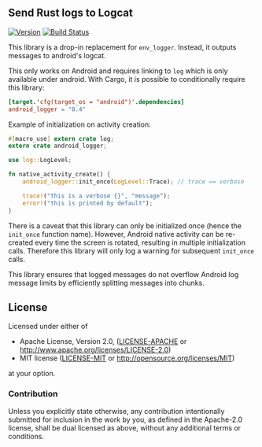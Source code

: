 ## Send Rust logs to Logcat

[![Version](https://img.shields.io/crates/v/android_logger.svg)](https://crates.io/crates/android_logger)
[![Build Status](https://travis-ci.org/Nercury/android_logger-rs.svg?branch=master)](https://travis-ci.org/Nercury/android_logger-rs)

This library is a drop-in replacement for `env_logger`. Instead, it outputs messages to
android's logcat.

This only works on Android and requires linking to `log` which
is only available under android. With Cargo, it is possible to conditionally require
this library:

```toml
[target.'cfg(target_os = "android")'.dependencies]
android_logger = "0.4"
```

Example of initialization on activity creation:

```rust
#[macro_use] extern crate log;
extern crate android_logger;

use log::LogLevel;

fn native_activity_create() {
    android_logger::init_once(LogLevel::Trace); // trace == verbose

    trace!("this is a verbose {}", "message");
    error!("this is printed by default");
}
```

There is a caveat that this library can only be initialized once 
(hence the `init_once` function name). However, Android native activity can be
re-created every time the screen is rotated, resulting in multiple initialization calls.
Therefore this library will only log a warning for subsequent `init_once` calls.

This library ensures that logged messages do not overflow Android log message limits
by efficiently splitting messages into chunks.

## License

Licensed under either of

 * Apache License, Version 2.0, ([LICENSE-APACHE](LICENSE-APACHE) or http://www.apache.org/licenses/LICENSE-2.0)
 * MIT license ([LICENSE-MIT](LICENSE-MIT) or http://opensource.org/licenses/MIT)

at your option.

### Contribution

Unless you explicitly state otherwise, any contribution intentionally
submitted for inclusion in the work by you, as defined in the Apache-2.0
license, shall be dual licensed as above, without any additional terms or
conditions.
